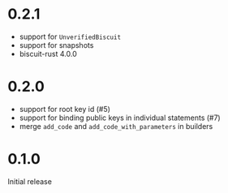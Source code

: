 # 0.2.1

- support for `UnverifiedBiscuit`
- support for snapshots
- biscuit-rust 4.0.0

# 0.2.0

- support for root key id (#5)
- support for binding public keys in individual statements (#7)
- merge `add_code` and `add_code_with_parameters` in builders

# 0.1.0

Initial release
